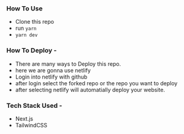 
### How To Use

- Clone this repo
- run `yarn`
- `yarn dev`

### How To Deploy - 

- There are many ways to Deploy this repo.
- here we are gonna use netlify
- Login into netlify with github
- after login select the forked repo or the repo you want to deploy
- after selecting netlify will automatially deploy your website.

### Tech Stack Used - 
- Next.js
- TailwindCSS
